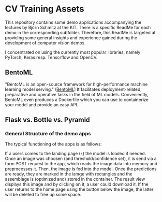 # CV Training Assets

This repository contains some demo applications accompanying the lectures by Björn Schmitz at the KIT.
There is a specific ReadMe for each demo in the corresponding subfolder.
Therefore, this ReadMe is targeted at providing some general insights and experience gained during the development of computer vision demos.

I concentrated on using the currently most popular libraries, namely PyTorch, Keras resp. Tensorflow and OpenCV.

## BentoML

"BentoML is an open-source framework for high-performance machine learning model serving." ([BentoML](https://docs.bentoml.org/en/latest/))
It facilitates deployment-related, preparative and operative tasks in the field of ML models.
Conveniently, BentoML even produces a Dockerfile which you can use to containerize your model and provide an easy API.

## Flask vs. Bottle vs. Pyramid

### General Structure of the demo apps

The typical functioning of the apps is as follows:

If a users comes to the landing page (`\`) the model is loaded if needed.
Once an image was choosen (and threshold/confidence set), it is send via a form POST request to the app, which reads the image data into memory and preprocesses it.
Then, the image is fed into the model.
Once the predictions are ready, they are marked in the iamge with rectangles and the assemblage is (optimized and) stored in the container.
The result view displays this image and by clicking on it, a user could download it.
If the user returns to the home page using the button below the image, the latter will be deleted to free up some space.
